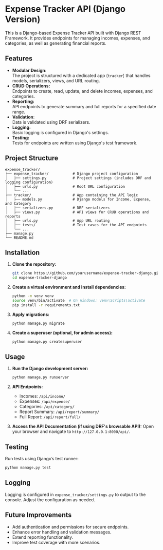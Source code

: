 # Expense Tracker API (Django Version)

This is a Django-based Expense Tracker API built with Django REST Framework. It provides endpoints for managing incomes, expenses, and categories, as well as generating financial reports.

## Features

- **Modular Design:**  
  The project is structured with a dedicated app (`tracker`) that handles models, serializers, views, and URL routing.
- **CRUD Operations:**  
  Endpoints to create, read, update, and delete incomes, expenses, and categories.
- **Reporting:**  
  API endpoints to generate summary and full reports for a specified date range.
- **Validation:**  
  Data is validated using DRF serializers.
- **Logging:**  
  Basic logging is configured in Django's settings.
- **Testing:**  
  Tests for endpoints are written using Django's test framework.

## Project Structure

```
expense_tracker/
├── expense_tracker/           # Django project configuration
│   ├── settings.py            # Project settings (includes DRF and logging configuration)
│   ├── urls.py                # Root URL configuration
│   └── ...
├── tracker/                   # App containing the API logic
│   ├── models.py              # Django models for Income, Expense, and Category
│   ├── serializers.py         # DRF serializers
│   ├── views.py               # API views for CRUD operations and reports
│   ├── urls.py                # App URL routing
│   ├── tests/                 # Test cases for the API endpoints
│   └── ...
├── manage.py
└── README.md
```

## Installation

1. **Clone the repository:**
   ```bash
   git clone https://github.com/yourusername/expense-tracker-django.git
   cd expense-tracker-django
   ```

2. **Create a virtual environment and install dependencies:**
   ```bash
   python -m venv venv
   source venv/bin/activate  # On Windows: venv\Scripts\activate
   pip install -r requirements.txt
   ```

3. **Apply migrations:**
   ```bash
   python manage.py migrate
   ```

4. **Create a superuser (optional, for admin access):**
   ```bash
   python manage.py createsuperuser
   ```

## Usage

1. **Run the Django development server:**
   ```bash
   python manage.py runserver
   ```

2. **API Endpoints:**
   - Incomes: `/api/income/`
   - Expenses: `/api/expense/`
   - Categories: `/api/category/`
   - Report Summary: `/api/report/summary/`
   - Full Report: `/api/report/full/`

3. **Access the API Documentation (if using DRF's browsable API):**
   Open your browser and navigate to `http://127.0.0.1:8000/api/`.

## Testing

Run tests using Django’s test runner:
```bash
python manage.py test
```

## Logging

Logging is configured in `expense_tracker/settings.py` to output to the console. Adjust the configuration as needed.

## Future Improvements

- Add authentication and permissions for secure endpoints.
- Enhance error handling and validation messages.
- Extend reporting functionality.
- Improve test coverage with more scenarios.